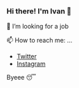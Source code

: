 ### Hi there! I'm Ivan  👋

👯 I’m looking for a job

📫 How to reach me: ...
- [Twitter](https://twitter.com/MuhamadIvann_)
- [Instagram](https://www.instagram.com/muhamadivann/)

Byeee 😴

<!--
**kuetabby/kuetabby** is a ✨ _special_ ✨ repository because its `README.md` (this file) appears on your GitHub profile.

Here are some ideas to get you started:

- 🔭 I’m currently working on ...
- 🌱 I’m currently learning ...
- 👯 I’m looking to collaborate on ...
- 🤔 I’m looking for help with ...
- 💬 Ask me about ...
- 📫 How to reach me: ...
- 😄 Pronouns: ...
- ⚡ Fun fact: ...
-->
